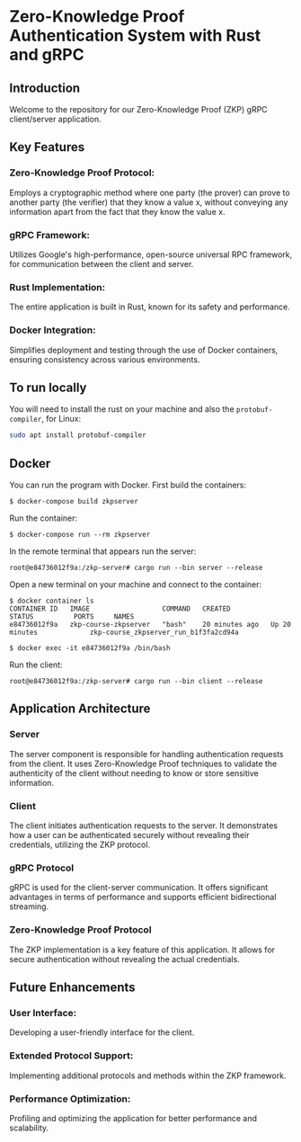 # Zero-Knowledge Proof Authentication System with Rust and gRPC

## Introduction

Welcome to the repository for our Zero-Knowledge Proof (ZKP) gRPC client/server application.

## Key Features
### Zero-Knowledge Proof Protocol:
Employs a cryptographic method where one party (the prover) can prove to another party (the verifier) that they know a value x, without conveying any information apart from the fact that they know the value x.
### gRPC Framework:
Utilizes Google's high-performance, open-source universal RPC framework, for communication between the client and server.
### Rust Implementation:
The entire application is built in Rust, known for its safety and performance.
### Docker Integration:
Simplifies deployment and testing through the use of Docker containers, ensuring consistency across various environments.


## To run locally

You will need to install the rust on your machine and also the `protobuf-compiler`, for Linux:

```bash
sudo apt install protobuf-compiler
```

## Docker

You can run the program with Docker. First build the containers:

```
$ docker-compose build zkpserver
```

Run the container:

```
$ docker-compose run --rm zkpserver
```

In the remote terminal that appears run the server:

```
root@e84736012f9a:/zkp-server# cargo run --bin server --release
```

Open a new terminal on your machine and connect to the container:

```
$ docker container ls
CONTAINER ID   IMAGE                  COMMAND   CREATED          STATUS          PORTS     NAMES
e84736012f9a   zkp-course-zkpserver   "bash"    20 minutes ago   Up 20 minutes             zkp-course_zkpserver_run_b1f3fa2cd94a

$ docker exec -it e84736012f9a /bin/bash
```

Run the client:

```
root@e84736012f9a:/zkp-server# cargo run --bin client --release
```


## Application Architecture
### Server
The server component is responsible for handling authentication requests from the client. It uses Zero-Knowledge Proof techniques to validate the authenticity of the client without needing to know or store sensitive information.

### Client
The client initiates authentication requests to the server. It demonstrates how a user can be authenticated securely without revealing their credentials, utilizing the ZKP protocol.

### gRPC Protocol
gRPC is used for the client-server communication. It offers significant advantages in terms of performance and supports efficient bidirectional streaming.

### Zero-Knowledge Proof Protocol
The ZKP implementation is a key feature of this application. It allows for secure authentication without revealing the actual credentials.

## Future Enhancements
### User Interface: 
Developing a user-friendly interface for the client.
### Extended Protocol Support: 
Implementing additional protocols and methods within the ZKP framework.
### Performance Optimization:
Profiling and optimizing the application for better performance and scalability.